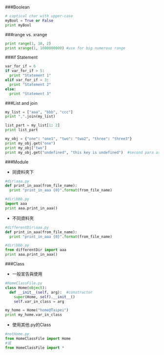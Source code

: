 ###Boolean
```python
# captical char with upper-case
myBool = True or False
print myBool
```

###range vs. xrange
```python
print range(1, 10, 2)
print xrange(1, 1000000000) #use for big numerous range
```

###if Statement
```python
var_for_if = 6
if var_for_if > 5:
  print "Statement 1"
elif var_for_if < 3:
  print "Statement 2"
else:
  print "Statement 3"
```

###List and join
```python
my_list = ["aaa", "bbb", "ccc"]
print ",".join(my_list)

list_part = my_list[1: 2]
print list_part

my_obj = {"one": "one1", "two": "two2", "three": "three3"}
print my_obj.get("one")
print my_obj["two"]
print my_obj.get("undefined", "this key is undefined")  #second para as default value
```

###Module
  * 同資料夾下
```python
#dir\aaa.py
def print_in_aaa(from_file_name):
  print "print_in_aaa {0}".format(from_file_name)
```
```python
#dir\bbb.py
import aaa
print aaa.print_in_aaa()
```

  * 不同資料夾
```python
#differentDir\aaa.py
def print_in_aaa(from_file_name):
  print "print_in_aaa {0}".format(from_file_name)
```
```python
#dir\bbb.py
from differentDir import aaa
print aaa.print_in_aaa()
```

###Class
  * 一般宣告與使用
```python
#HomeClassFile.py
class Home(object):
  def __init__(self, arg):  #constructor
    super(Home, self).__init__()
    self.var_in_class = arg

my_home = Home("home@Taipei")
print my_home.var_in_class
```

  * 使用其他.py的Class
```python
#notHome.py
from HomeClassFile import Home
#或
from HomeClassFile import *
```